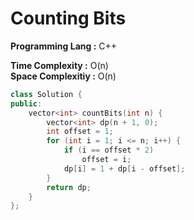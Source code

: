 # Counting Bits

**Programming Lang :** C++

**Time Complexity :** O(n)  
**Space Complexitiy :** O(n)

```cpp
class Solution {
public:
    vector<int> countBits(int n) {
        vector<int> dp(n + 1, 0);
        int offset = 1;
        for (int i = 1; i <= n; i++) {
            if (i == offset * 2)
                offset = i;
            dp[i] = 1 + dp[i - offset];
        }
        return dp;
    }
};

```
